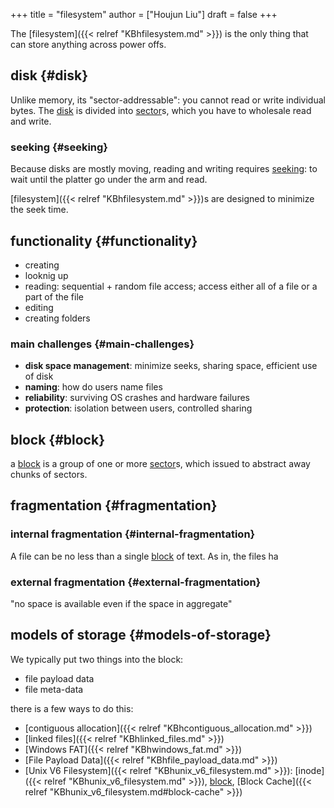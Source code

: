+++
title = "filesystem"
author = ["Houjun Liu"]
draft = false
+++

The [filesystem]({{< relref "KBhfilesystem.md" >}}) is the only thing that can store anything across power offs.


## disk {#disk}

Unlike memory, its "sector-addressable": you cannot read or write individual bytes. The [disk](#disk) is divided into [sector](#disk)s, which you have to wholesale read and write.


### seeking {#seeking}

Because disks are mostly moving, reading and writing requires [seeking](#seeking): to wait until the platter go under the arm and read.

[filesystem]({{< relref "KBhfilesystem.md" >}})s are designed to minimize the seek time.


## functionality {#functionality}

-   creating
-   looknig up
-   reading: sequential + random file access; access either all of a file or a part of the file
-   editing
-   creating folders


### main challenges {#main-challenges}

-   **disk space management**: minimize seeks, sharing space, efficient use of disk
-   **naming**: how do users name files
-   **reliability**: surviving OS crashes and hardware failures
-   **protection**: isolation between users, controlled sharing


## block {#block}

a [block](#block) is a group of one or more [sector](#disk)s, which issued to abstract away chunks of sectors.


## fragmentation {#fragmentation}


### internal fragmentation {#internal-fragmentation}

A file can be no less than a single [block](#block) of text. As in, the files ha


### external fragmentation {#external-fragmentation}

"no space is available even if the space in aggregate"


## models of storage {#models-of-storage}

We typically put two things into the block:

-   file payload data
-   file meta-data

there is a few ways to do this:

-   [contiguous allocation]({{< relref "KBhcontiguous_allocation.md" >}})
-   [linked files]({{< relref "KBhlinked_files.md" >}})
-   [Windows FAT]({{< relref "KBhwindows_fat.md" >}})
-   [File Payload Data]({{< relref "KBhfile_payload_data.md" >}})
-   [Unix V6 Filesystem]({{< relref "KBhunix_v6_filesystem.md" >}}): [inode]({{< relref "KBhunix_v6_filesystem.md" >}}), [block](#block), [Block Cache]({{< relref "KBhunix_v6_filesystem.md#block-cache" >}})
